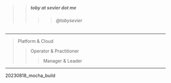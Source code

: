 

> 
>> ##### toby at sevier dot me
>>>> ###### @tobysevier

---

> Platform & Cloud
>> Operator & Practitioner
>>> Manager & Leader

---


20230818_mocha_build

